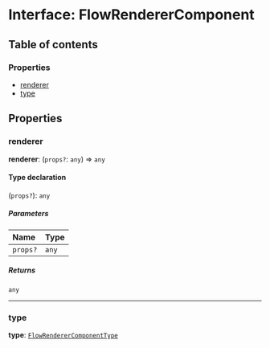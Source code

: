 # Interface: FlowRendererComponent

## Table of contents

### Properties

* [renderer](/auto-docs/editor/interfaces/FlowRendererComponent.md#renderer)
* [type](/auto-docs/editor/interfaces/FlowRendererComponent.md#type)

## Properties

### renderer

**renderer**: (`props?`: `any`) => `any`

#### Type declaration

(`props?`): `any`

##### Parameters

| Name | Type |
| :------ | :------ |
| `props?` | `any` |

##### Returns

`any`

***

### type

**type**: [`FlowRendererComponentType`](/auto-docs/editor/enums/FlowRendererComponentType.md)
